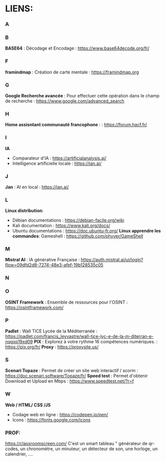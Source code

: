 # LIENS:

###  A

###  B
**BASE64**                                    :    Décodage et Encodage                                         :   https://www.base64decode.org/fr/

###   F
**framindmap**                                :    Création de carte mentale                                    :   https://framindmap.org

###   G
**Google Recherche avancée**                  :    Pour effectuer cette opération dans le champ de recherche    :   https://www.google.com/advanced_search  
###   H
**Home assisntant communauté francophone**    :                                                                 :   https://forum.hacf.fr/ 
###   I
**IA**      
- Comparateur d'IA                                             :   https://artificialanalysis.ai/ 
- Intelligence artificielle locale                             :   https://jan.ai/
### J
**Jan**                                       :    AI en local                                                  :   https://jan.ai/  
###    L
**Linux distribution**:
- Débian documentations                                        :    https://debian-facile.org/wiki
- Kali   documentation                                         :    https://www.kali.org/docs/
- Ubuntu documentations                                        :    https://doc.ubuntu-fr.org/
**Linux apprendre les commandes**:                 Gameshell                                                    :    https://github.com/phyver/GameShell
###   M
**Mistral AI**                                :    IA générative Française                                      :   https://auth.mistral.ai/ui/login?flow=09dfd2d8-7274-48e3-afef-19b128535c05
###    N

###   O
**OSINT Framework**                           :    Ensemble de ressources pour l'OSINT                          :   https://osintframework.com/
###   P
**Padlet**                                    :    Wall TICE Lycée de la Méditerranée                           :   https://padlet.com/francis_leyvastre/wall-tice-lyc-e-de-la-m-diterran-e-nqgxp19xd09
**PIX**                                       :    Explorez à votre rythme 16 compétences numériques.           :   https://pix.org/fr/
**Proxy**                                                                                                       :   https://proxysite.us/
###   S
**Scenari Topaze**                            :    Permet de créer un site web interactif / scorm               :   https://doc.scenari.software/Topaze/fr/
**Speed test**                                :    Permet d'obtenir Download et Upload en Mbps                  :   https://www.speedtest.net/?r=f
###   W
**Web / HTML/ CSS /JS**
- Codage web en ligne                                          :   https://codepen.io/pen/
- Icons                                                        :   https://fonts.google.com/icons 

### PROF:
https://classroomscreen.com/      C'est un smart tableau " générateur de qr-codes, un chronomètre, un minuteur, un détecteur de son, une horloge, un calendrier, ....
